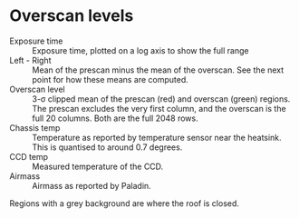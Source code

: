 # Overscan levels

<dl>
  <dt>Exposure time</dt>
  <dd>Exposure time, plotted on a log axis to show the full range</dd>

  <dt>Left - Right</dt>
  <dd>Mean of the prescan minus the mean of the overscan. See the next point for how these means are computed.</dd>

  <dt>Overscan level</dt>
  <dd>3-&sigma; clipped mean of the prescan (red) and overscan (green) regions. The prescan excludes the very first column, and the overscan is the full 20 columns. Both are the full 2048 rows.</dd>

  <dt>Chassis temp</dt>
  <dd>Temperature as reported by temperature sensor near the heatsink. This is quantised to around 0.7 degrees.</dd>

  <dt>CCD temp</dt>
  <dd>Measured temperature of the CCD.</dd>

  <dt>Airmass</dt>
  <dd>Airmass as reported by Paladin.</dd>
</dl>

Regions with a grey background are where the roof is closed.
